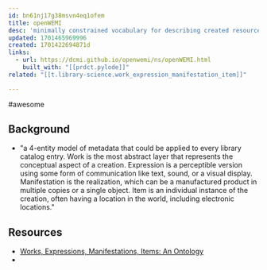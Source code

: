 ```yaml
---
id: bn61nj17g38msvn4eq1ofem
title: openWEMI
desc: 'minimally constrained vocabulary for describing created resources using the concepts of Work, Expression, Manifestation, Item'
updated: 1701465969996
created: 1701422694871d
links: 
  - url: https://dcmi.github.io/openwemi/ns/openWEMI.html
    built_with: "[[prdct.pylode]]"
related: "[[t.library-science.work_expression_manifestation_item]]"

---
```


#awesome

## Background

- "a 4-entity model of metadata that could be applied to every library catalog entry. Work is the most abstract layer that represents the conceptual aspect of a creation. Expression is a perceptible version using some form of communication like text, sound, or a visual display. Manifestation is the realization, which can be a manufactured product in multiple copies or a single object. Item is an individual instance of the creation, often having a location in the world, including electronic locations."

## Resources

- [Works, Expressions, Manifestations, Items: An Ontology](https://journal.code4lib.org/articles/16491)
- 